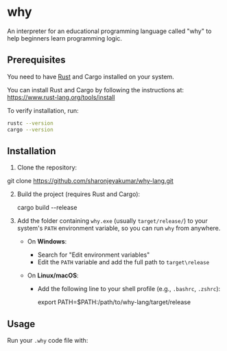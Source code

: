 # why

An interpreter for an educational programming language called "why" to help beginners learn programming logic.

## Prerequisites
You need to have [Rust](https://www.rust-lang.org/tools/install) and Cargo installed on your system.

You can install Rust and Cargo by following the instructions at:  
https://www.rust-lang.org/tools/install

To verify installation, run:

```bash
rustc --version
cargo --version
```
## Installation

1. Clone the repository:

git clone https://github.com/sharonjeyakumar/why-lang.git

2. Build the project (requires Rust and Cargo):

   cargo build --release
   
3. Add the folder containing `why.exe` (usually `target/release/`) to your system's `PATH` environment variable, so you can run `why` from anywhere.

   * On **Windows**:

     * Search for "Edit environment variables"
     * Edit the `PATH` variable and add the full path to `target\release`

   * On **Linux/macOS**:
     * Add the following line to your shell profile (e.g., `.bashrc`, `.zshrc`):

       export PATH=$PATH:/path/to/why-lang/target/release
       
    
## Usage

Run your `.why` code file with:

```why <filename>

  